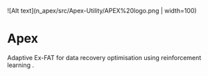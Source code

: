 ![Alt text](n_apex/src/Apex-Utility/APEX%20logo.png | width=100)

# Apex
Adaptive Ex-FAT for data recovery optimisation using reinforcement learning .
